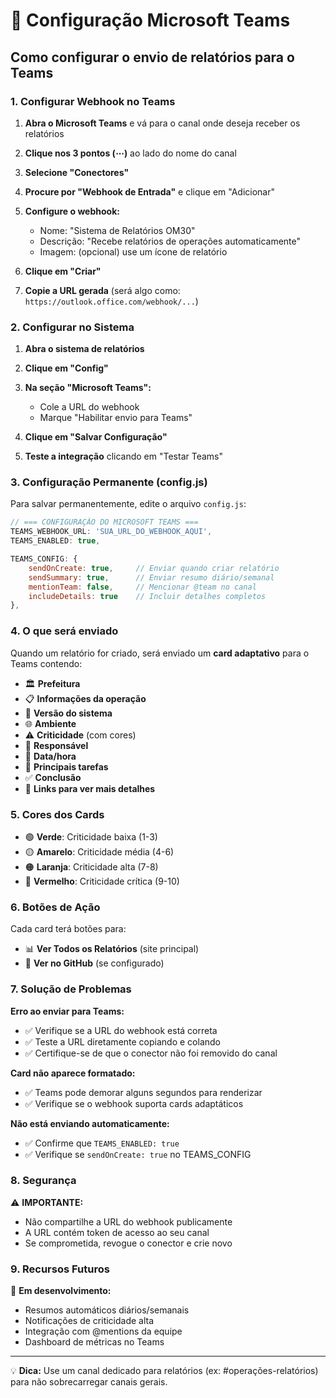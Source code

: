 # 📢 Configuração Microsoft Teams

## Como configurar o envio de relatórios para o Teams

### 1. Configurar Webhook no Teams

1. **Abra o Microsoft Teams** e vá para o canal onde deseja receber os relatórios

2. **Clique nos 3 pontos (⋯)** ao lado do nome do canal

3. **Selecione "Conectores"**

4. **Procure por "Webhook de Entrada"** e clique em "Adicionar"

5. **Configure o webhook:**
   - Nome: "Sistema de Relatórios OM30"
   - Descrição: "Recebe relatórios de operações automaticamente"
   - Imagem: (opcional) use um ícone de relatório

6. **Clique em "Criar"**

7. **Copie a URL gerada** (será algo como: `https://outlook.office.com/webhook/...`)

### 2. Configurar no Sistema

1. **Abra o sistema de relatórios**

2. **Clique em "Config"**

3. **Na seção "Microsoft Teams":**
   - Cole a URL do webhook
   - Marque "Habilitar envio para Teams"

4. **Clique em "Salvar Configuração"**

5. **Teste a integração** clicando em "Testar Teams"

### 3. Configuração Permanente (config.js)

Para salvar permanentemente, edite o arquivo `config.js`:

```javascript
// === CONFIGURAÇÃO DO MICROSOFT TEAMS ===
TEAMS_WEBHOOK_URL: 'SUA_URL_DO_WEBHOOK_AQUI',
TEAMS_ENABLED: true,

TEAMS_CONFIG: {
    sendOnCreate: true,     // Enviar quando criar relatório
    sendSummary: true,      // Enviar resumo diário/semanal
    mentionTeam: false,     // Mencionar @team no canal
    includeDetails: true    // Incluir detalhes completos
},
```

### 4. O que será enviado

Quando um relatório for criado, será enviado um **card adaptativo** para o Teams contendo:

- 🏛️ **Prefeitura**
- 📋 **Informações da operação**
- 🔧 **Versão do sistema**
- 🌐 **Ambiente**
- ⚠️ **Criticidade** (com cores)
- 👤 **Responsável**
- 📅 **Data/hora**
- 📝 **Principais tarefas**
- ✅ **Conclusão**
- 🔗 **Links para ver mais detalhes**

### 5. Cores dos Cards

- 🟢 **Verde**: Criticidade baixa (1-3)
- 🟡 **Amarelo**: Criticidade média (4-6)
- 🟠 **Laranja**: Criticidade alta (7-8)
- 🔴 **Vermelho**: Criticidade crítica (9-10)

### 6. Botões de Ação

Cada card terá botões para:
- 📊 **Ver Todos os Relatórios** (site principal)
- 🔗 **Ver no GitHub** (se configurado)

### 7. Solução de Problemas

**Erro ao enviar para Teams:**
- ✅ Verifique se a URL do webhook está correta
- ✅ Teste a URL diretamente copiando e colando
- ✅ Certifique-se de que o conector não foi removido do canal

**Card não aparece formatado:**
- ✅ Teams pode demorar alguns segundos para renderizar
- ✅ Verifique se o webhook suporta cards adaptáticos

**Não está enviando automaticamente:**
- ✅ Confirme que `TEAMS_ENABLED: true`
- ✅ Verifique se `sendOnCreate: true` no TEAMS_CONFIG

### 8. Segurança

⚠️ **IMPORTANTE:**
- Não compartilhe a URL do webhook publicamente
- A URL contém token de acesso ao seu canal
- Se comprometida, revogue o conector e crie novo

### 9. Recursos Futuros

🚀 **Em desenvolvimento:**
- Resumos automáticos diários/semanais
- Notificações de criticidade alta
- Integração com @mentions da equipe
- Dashboard de métricas no Teams

---

💡 **Dica:** Use um canal dedicado para relatórios (ex: #operações-relatórios) para não sobrecarregar canais gerais.
